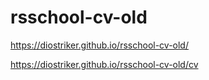 # rsschool-cv-old

https://diostriker.github.io/rsschool-cv-old/

https://diostriker.github.io/rsschool-cv-old/cv
